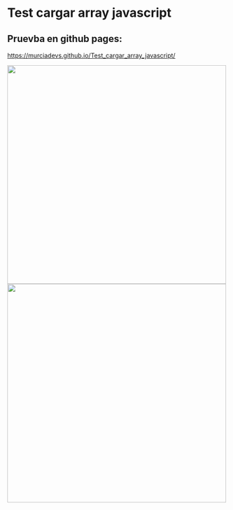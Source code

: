 # Test cargar array javascript

## Pruevba en github pages: 

https://murciadevs.github.io/Test_cargar_array_javascript/


<img src=docs/1.png width="500" />

<img src=docs/2.png width="500" />
